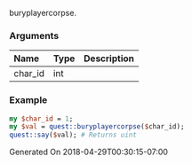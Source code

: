 buryplayercorpse.
### Arguments
**Name**|**Type**|**Description**
:---|:---|:---
char_id|int|

### Example

```perl
my $char_id = 1;
my $val = quest::buryplayercorpse($char_id);
quest::say($val); # Returns uint
```


Generated On 2018-04-29T00:30:15-07:00